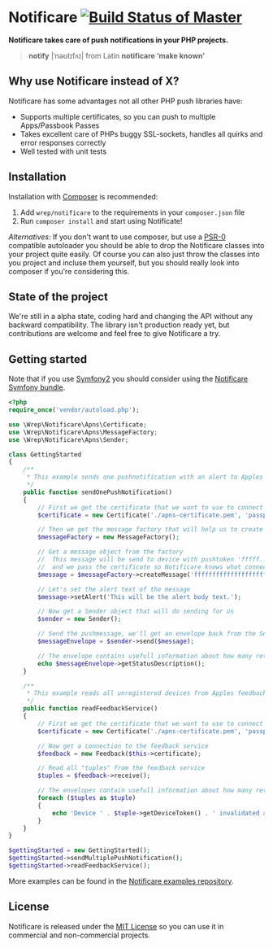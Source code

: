 # Notificare [![Build Status of Master](https://travis-ci.org/wrep/notificare.png?branch=master)](https://travis-ci.org/wrep/notificare)
**Notificare takes care of push notifications in your PHP projects.**

> **notify** |ˈnəʊtɪfʌɪ| from Latin **notificare ‘make known’**

## Why use Notificare instead of X?
Notificare has some advantages not all other PHP push libraries have:

- Supports multiple certificates, so you can push to multiple Apps/Passbook Passes
- Takes excellent care of PHPs buggy SSL-sockets, handles all quirks and error responses correctly
- Well tested with unit tests

## Installation
Installation with [Composer](http://getcomposer.org) is recommended:

1. Add `wrep/notificare` to the requirements in your `composer.json` file
2. Run `composer install` and start using Notificate!

*Alternatives:*
If you don't want to use composer, but use a [PSR-0](https://github.com/php-fig/fig-standards/blob/master/accepted/PSR-0.md) compatible autoloader you should be able to drop the Notificare classes into your project quite easily. Of course you can also just throw the classes into you project and incluse them yourself, but you should really look into composer if you're considering this.

## State of the project
We're still in a alpha state, coding hard and changing the API without any backward compatibility. The library isn't production ready yet, but contributions are welcome and feel free to give Notificare a try.

## Getting started
Note that if you use [Symfony2](http://symfony.com) you should consider using the [Notificare Symfony bundle](https://github.com/wrep/notificare-symfony).

```php
<?php
require_once('vendor/autoload.php');

use \Wrep\Notificare\Apns\Certificate;
use \Wrep\Notificare\Apns\MessageFactory;
use \Wrep\Notificare\Apns\Sender;

class GettingStarted
{
	/**
	 * This example sends one pushnotification with an alert to Apples production push servers
	 */
    public function sendOnePushNotification()
    {
        // First we get the certificate that we want to use to connect to Apple
        $certificate = new Certificate('./apns-certificate.pem', 'passphrase-to-use');

        // Then we get the message factory that will help us to create the pushmessages
        $messageFactory = new MessageFactory();

        // Get a message object from the factory
        //  This message will be send to device with pushtoken 'fffff...'
        //  and we pass the certificate so Notificare knows what connection to send it over
        $message = $messageFactory->createMessage('ffffffffffffffffffffffffffffffffffffffffffffffffffffffffffffffff', $certificate);

        // Let's set the alert text of the message
        $message->setAlert('This will be the alert body text.');

        // Now get a Sender object that will do sending for us
        $sender = new Sender();

        // Send the pushmessage, we'll get an envelope back from the Sender
        $messageEnvelope = $sender->send($message);

        // The envelope contains usefull information about how many retries were needed and if sending succeeded
        echo $messageEnvelope->getStatusDescription();
    }

    /**
     * This example reads all unregistered devices from Apples feedback service
     */
    public function readFeedbackService()
    {
        // First we get the certificate that we want to use to connect to Apple
        $certificate = new Certificate('./apns-certificate.pem', 'passphrase-to-use');

        // Now get a connection to the feedback service
        $feedback = new Feedback($this->certificate);

        // Read all "tuples" from the feedback service
        $tuples = $feedback->receive();

        // The envelopes contain usefull information about how many retries were needed and if sending succeeded
        foreach ($tuples as $tuple)
        {
            echo 'Device ' . $tuple->getDeviceToken() . ' invalidated at ' . $tuple->getInvalidatedAt()->format(\DateTime::ISO8601) . PHP_EOL;
        }
    }
}

$gettingStarted = new GettingStarted();
$gettingStarted->sendMultiplePushNotification();
$gettingStarted->readFeedbackService();
```

More examples can be found in the [Notificare examples repository](https://github.com/wrep/notificare-examples).

## License

Notificare is released under the [MIT License](License) so you can use it in commercial and non-commercial projects.